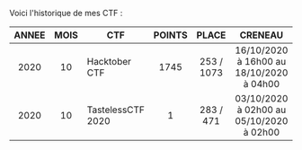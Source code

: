 Voici l'historique de mes CTF :

| ANNEE|MOIS| CTF               | POINTS | PLACE      | CRENEAU                                  |
|:----:|:--:|-------------------|:------:|:----------:|:----------------------------------------:|
| 2020 | 10 | Hacktober CTF     | 1745   | 253 / 1073 | 16/10/2020 à 16h00 au 18/10/2020 à 04h00 |
| 2020 | 10 | TastelessCTF 2020 | 1      | 283 / 471  | 03/10/2020 à 02h00 au 05/10/2020 à 02h00 |
